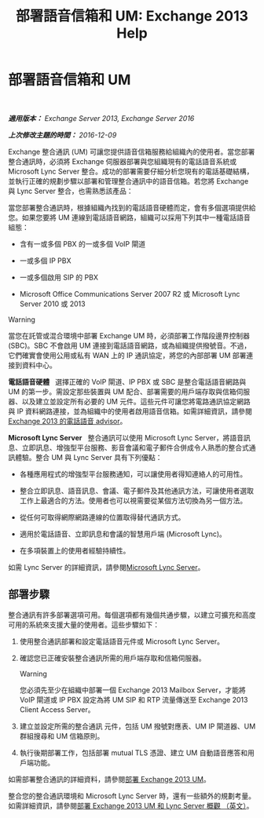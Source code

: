 ﻿---
title: '部署語音信箱和 UM: Exchange 2013 Help'
TOCTitle: 部署語音信箱和 UM
ms:assetid: 3df61b62-a1e4-41fb-969c-319189ae4e42
ms:mtpsurl: https://technet.microsoft.com/zh-tw/library/JJ673519(v=EXCHG.150)
ms:contentKeyID: 50472941
ms.date: 05/21/2018
mtps_version: v=EXCHG.150
ms.translationtype: MT
---

# 部署語音信箱和 UM

 

_**適用版本：** Exchange Server 2013, Exchange Server 2016_

_**上次修改主題的時間：** 2016-12-09_

Exchange 整合通訊 (UM) 可讓您提供語音信箱服務給組織內的使用者。當您部署整合通訊時，必須將 Exchange 伺服器部署與您組織現有的電話語音系統或 Microsoft Lync Server 整合。成功的部署需要仔細分析您現有的電話基礎結構，並執行正確的規劃步驟以部署和管理整合通訊中的語音信箱。若您將 Exchange 與 Lync Server 整合，也需熟悉該產品：

當您部署整合通訊時，根據組織內找到的電話語音硬體而定，會有多個選項提供給您。如果您要將 UM 連線到電話語音網路，組織可以採用下列其中一種電話語音組態：

  - 含有一或多個 PBX 的一或多個 VoIP 閘道

  - 一或多個 IP PBX

  - 一或多個啟用 SIP 的 PBX

  - Microsoft Office Communications Server 2007 R2 或 Microsoft Lync Server 2010 或 2013


> [!WARNING]  
> 當您在託管或混合環境中部署 Exchange UM 時，必須部署工作階段邊界控制器 (SBC)。SBC 不會啟用 UM 連接到電話語音網路，或為組織提供撥號音。不過，它們確實會使用公用或私有 WAN 上的 IP 通訊協定，將您的內部部署 UM 部署連接到資料中心。




**電話語音硬體**   選擇正確的 VoIP 閘道、IP PBX 或 SBC 是整合電話語音網路與 UM 的第一步。需設定那些裝置與 UM 配合、部署需要的用戶端存取與信箱伺服器、以及建立並設定所有必要的 UM 元件。這些元件可讓您將電路通訊協定網路與 IP 資料網路連接，並為組織中的使用者啟用語音信箱。如需詳細資訊，請參閱 [Exchange 2013 的電話語音 advisor](telephony-advisor-for-exchange-2013-exchange-2013-help.md)。

**Microsoft Lync Server**   整合通訊可以使用 Microsoft Lync Server，將語音訊息、立即訊息、增強型平台服務、影音會議和電子郵件合併成令人熟悉的整合式通訊體驗。整合 UM 與 Lync Server 具有下列優點：

  - 各種應用程式的增強型平台服務通知，可以讓使用者得知連絡人的可用性。

  - 整合立即訊息、語音訊息、會議、電子郵件及其他通訊方法，可讓使用者選取工作上最適合的方法。使用者也可以視需要從某個方法切換為另一個方法。

  - 從任何可取得網際網路連線的位置取得替代通訊方式。

  - 適用於電話語音、立即訊息和會議的智慧用戶端 (Microsoft Lync)。

  - 在多項裝置上的使用者經驗持續性。

如需 Lync Server 的詳細資訊，請參閱[Microsoft Lync Server](https://go.microsoft.com/fwlink/p/?linkid=265752)。

## 部署步驟

整合通訊有許多部署選項可用。每個選項都有幾個共通步驟，以建立可擴充和高度可用的系統來支援大量的使用者。這些步驟如下：

1.  使用整合通訊部署和設定電話語音元件或 Microsoft Lync Server。

2.  確認您已正確安裝整合通訊所需的用戶端存取和信箱伺服器。
    
    > [!WARNING]  
    > 您必須先至少在組織中部署一個 Exchange 2013 Mailbox Server，才能將 VoIP 閘道或 IP PBX 設定為將 UM SIP 和 RTP 流量傳送至 Exchange 2013 Client Access Server。



3.  建立並設定所需的整合通訊 元件，包括 UM 撥號對應表、UM IP 閘道器、UM 群組搜尋和 UM 信箱原則。

4.  執行後期部署工作，包括部署 mutual TLS 憑證、建立 UM 自動語音應答和用戶端功能。

如需部署整合通訊的詳細資料，請參閱[部署 Exchange 2013 UM](deploy-exchange-2013-um-exchange-2013-help.md)。

整合您的整合通訊環境和 Microsoft Lync Server 時，還有一些額外的規劃考量。如需詳細資訊，請參閱[部署 Exchange 2013 UM 和 Lync Server 概觀 （英文）](deploying-exchange-2013-um-and-lync-server-overview-exchange-2013-help.md)。

